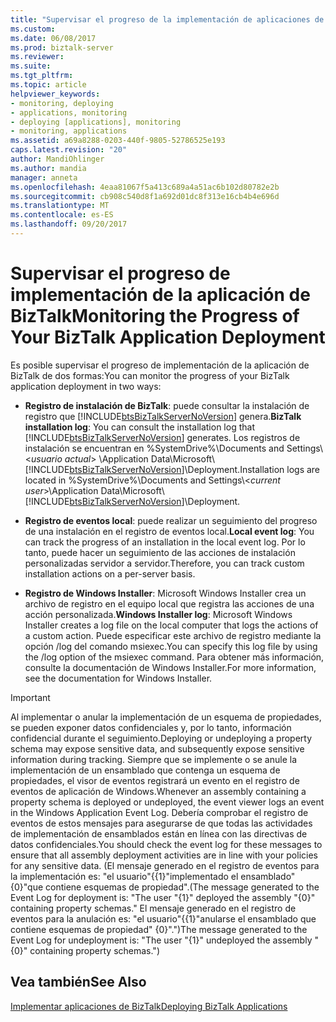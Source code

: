 ```yaml
---
title: "Supervisar el progreso de la implementación de aplicaciones de BizTalk | Documentos de Microsoft"
ms.custom: 
ms.date: 06/08/2017
ms.prod: biztalk-server
ms.reviewer: 
ms.suite: 
ms.tgt_pltfrm: 
ms.topic: article
helpviewer_keywords:
- monitoring, deploying
- applications, monitoring
- deploying [applications], monitoring
- monitoring, applications
ms.assetid: a69a8288-0203-440f-9805-52786525e193
caps.latest.revision: "20"
author: MandiOhlinger
ms.author: mandia
manager: anneta
ms.openlocfilehash: 4eaa81067f5a413c689a4a51ac6b102d80782e2b
ms.sourcegitcommit: cb908c540d8f1a692d01dc8f313e16cb4b4e696d
ms.translationtype: MT
ms.contentlocale: es-ES
ms.lasthandoff: 09/20/2017
---
```

# <a name="monitoring-the-progress-of-your-biztalk-application-deployment"></a><span data-ttu-id="6b1e5-102">Supervisar el progreso de implementación de la aplicación de BizTalk</span><span class="sxs-lookup"><span data-stu-id="6b1e5-102">Monitoring the Progress of Your BizTalk Application Deployment</span></span>
<span data-ttu-id="6b1e5-103">Es posible supervisar el progreso de implementación de la aplicación de BizTalk de dos formas:</span><span class="sxs-lookup"><span data-stu-id="6b1e5-103">You can monitor the progress of your BizTalk application deployment in two ways:</span></span>  
  
-   <span data-ttu-id="6b1e5-104">**Registro de instalación de BizTalk**: puede consultar la instalación de registro que [!INCLUDE[btsBizTalkServerNoVersion](../includes/btsbiztalkservernoversion-md.md)] genera.</span><span class="sxs-lookup"><span data-stu-id="6b1e5-104">**BizTalk installation log**: You can consult the installation log that [!INCLUDE[btsBizTalkServerNoVersion](../includes/btsbiztalkservernoversion-md.md)] generates.</span></span> <span data-ttu-id="6b1e5-105">Los registros de instalación se encuentran en %SystemDrive%\Documents and Settings\\<*usuario actual*> \Application Data\Microsoft\\[!INCLUDE[btsBizTalkServerNoVersion](../includes/btsbiztalkservernoversion-md.md)]\Deployment.</span><span class="sxs-lookup"><span data-stu-id="6b1e5-105">Installation logs are located in %SystemDrive%\Documents and Settings\\<*current user*>\Application Data\Microsoft\\[!INCLUDE[btsBizTalkServerNoVersion](../includes/btsbiztalkservernoversion-md.md)]\Deployment.</span></span>  
  
-   <span data-ttu-id="6b1e5-106">**Registro de eventos local**: puede realizar un seguimiento del progreso de una instalación en el registro de eventos local.</span><span class="sxs-lookup"><span data-stu-id="6b1e5-106">**Local event log**: You can track the progress of an installation in the local event log.</span></span> <span data-ttu-id="6b1e5-107">Por lo tanto, puede hacer un seguimiento de las acciones de instalación personalizadas servidor a servidor.</span><span class="sxs-lookup"><span data-stu-id="6b1e5-107">Therefore, you can track custom installation actions on a per-server basis.</span></span>  
  
-   <span data-ttu-id="6b1e5-108">**Registro de Windows Installer**: Microsoft Windows Installer crea un archivo de registro en el equipo local que registra las acciones de una acción personalizada.</span><span class="sxs-lookup"><span data-stu-id="6b1e5-108">**Windows Installer log**: Microsoft Windows Installer creates a log file on the local computer that logs the actions of a custom action.</span></span> <span data-ttu-id="6b1e5-109">Puede especificar este archivo de registro mediante la opción /log del comando msiexec.</span><span class="sxs-lookup"><span data-stu-id="6b1e5-109">You can specify this log file by using the /log option of the msiexec command.</span></span> <span data-ttu-id="6b1e5-110">Para obtener más información, consulte la documentación de Windows Installer.</span><span class="sxs-lookup"><span data-stu-id="6b1e5-110">For more information, see the documentation for Windows Installer.</span></span>  
  
> [!IMPORTANT]
>  <span data-ttu-id="6b1e5-111">Al implementar o anular la implementación de un esquema de propiedades, se pueden exponer datos confidenciales y, por lo tanto, información confidencial durante el seguimiento.</span><span class="sxs-lookup"><span data-stu-id="6b1e5-111">Deploying or undeploying a property schema may expose sensitive data, and subsequently expose sensitive information during tracking.</span></span> <span data-ttu-id="6b1e5-112">Siempre que se implemente o se anule la implementación de un ensamblado que contenga un esquema de propiedades, el visor de eventos registrará un evento en el registro de eventos de aplicación de Windows.</span><span class="sxs-lookup"><span data-stu-id="6b1e5-112">Whenever an assembly containing a property schema is deployed or undeployed, the event viewer logs an event in the Windows Application Event Log.</span></span> <span data-ttu-id="6b1e5-113">Debería comprobar el registro de eventos de estos mensajes para asegurarse de que todas las actividades de implementación de ensamblados están en línea con las directivas de datos confidenciales.</span><span class="sxs-lookup"><span data-stu-id="6b1e5-113">You should check the event log for these messages to ensure that all assembly deployment activities are in line with your policies for any sensitive data.</span></span> <span data-ttu-id="6b1e5-114">(El mensaje generado en el registro de eventos para la implementación es: "el usuario"{{1}"implementado el ensamblado"{0}"que contiene esquemas de propiedad".</span><span class="sxs-lookup"><span data-stu-id="6b1e5-114">(The message generated to the Event Log for deployment is: "The user "{1}" deployed the assembly "{0}" containing property schemas."</span></span> <span data-ttu-id="6b1e5-115">El mensaje generado en el registro de eventos para la anulación es: "el usuario"{{1}"anularse el ensamblado que contiene esquemas de propiedad" {0}".")</span><span class="sxs-lookup"><span data-stu-id="6b1e5-115">The message generated to the Event Log for undeployment is: "The user "{1}" undeployed the assembly "{0}" containing property schemas.")</span></span>  
  
## <a name="see-also"></a><span data-ttu-id="6b1e5-116">Vea también</span><span class="sxs-lookup"><span data-stu-id="6b1e5-116">See Also</span></span>  
 [<span data-ttu-id="6b1e5-117">Implementar aplicaciones de BizTalk</span><span class="sxs-lookup"><span data-stu-id="6b1e5-117">Deploying BizTalk Applications</span></span>](../core/deploying-biztalk-applications.md)